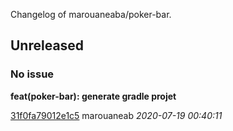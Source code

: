 
Changelog of marouaneaba/poker-bar.

## Unreleased
### No issue

**feat(poker-bar): generate gradle projet**


[31f0fa79012e1c5](https://github.com/marouaneaba/poker-bar/commit/31f0fa79012e1c5) marouaneab *2020-07-19 00:40:11*


 